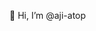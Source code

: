 👋 Hi, I’m @aji-atop
<!---
- 👀 I’m interested in ...
- 🌱 I’m currently learning ...
- 💞️ I’m looking to collaborate on ...
- 📫 How to reach me ...
--->

<!---
aji-atop/aji-atop is a ✨ special ✨ repository because its `README.md` (this file) appears on your GitHub profile.
You can click the Preview link to take a look at your changes.
--->
